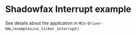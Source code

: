 # Shadowfax Interrupt example

See details about the application in `MCU-Driver-HAL/examples/us_ticker_interrupt/`.

